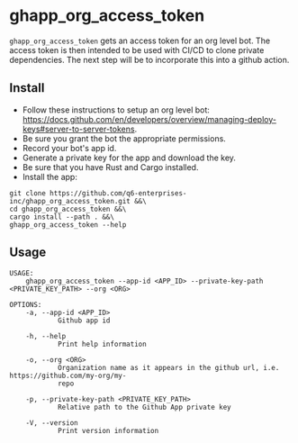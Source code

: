 # ghapp_org_access_token
`ghapp_org_access_token` gets an access token for an org level bot. The access token is then intended to be used with CI/CD to clone private dependencies. 
The next step will be to incorporate this into a github action.

## Install
- Follow these instructions to setup an org level bot: https://docs.github.com/en/developers/overview/managing-deploy-keys#server-to-server-tokens.
- Be sure you grant the bot the appropriate permissions.
- Record your bot's app id.
- Generate a private key for the app and download the key.
- Be sure that you have Rust and Cargo installed.
- Install the app:
```
git clone https://github.com/q6-enterprises-inc/ghapp_org_access_token.git &&\
cd ghapp_org_access_token &&\
cargo install --path . &&\
ghapp_org_access_token --help
```
## Usage
```
USAGE:
    ghapp_org_access_token --app-id <APP_ID> --private-key-path <PRIVATE_KEY_PATH> --org <ORG>

OPTIONS:
    -a, --app-id <APP_ID>
            Github app id

    -h, --help
            Print help information

    -o, --org <ORG>
            Organization name as it appears in the github url, i.e. https://github.com/my-org/my-
            repo

    -p, --private-key-path <PRIVATE_KEY_PATH>
            Relative path to the Github App private key

    -V, --version
            Print version information
```
